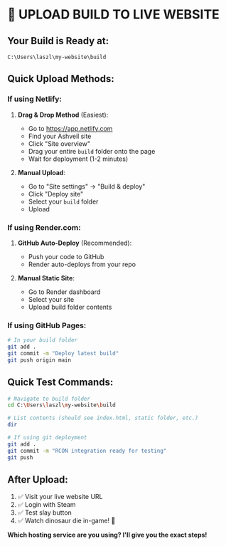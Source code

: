 # 🚀 UPLOAD BUILD TO LIVE WEBSITE

## Your Build is Ready at:
`C:\Users\laszl\my-website\build`

## Quick Upload Methods:

### If using Netlify:
1. **Drag & Drop Method** (Easiest):
   - Go to https://app.netlify.com
   - Find your Ashveil site
   - Click "Site overview"
   - Drag your entire `build` folder onto the page
   - Wait for deployment (1-2 minutes)

2. **Manual Upload**:
   - Go to "Site settings" → "Build & deploy" 
   - Click "Deploy site"
   - Select your `build` folder
   - Upload

### If using Render.com:
1. **GitHub Auto-Deploy** (Recommended):
   - Push your code to GitHub
   - Render auto-deploys from your repo

2. **Manual Static Site**:
   - Go to Render dashboard
   - Select your site
   - Upload build folder contents

### If using GitHub Pages:
```bash
# In your build folder
git add .
git commit -m "Deploy latest build"
git push origin main
```

## Quick Test Commands:
```bash
# Navigate to build folder
cd C:\Users\laszl\my-website\build

# List contents (should see index.html, static folder, etc.)
dir

# If using git deployment
git add .
git commit -m "RCON integration ready for testing"
git push
```

## After Upload:
1. ✅ Visit your live website URL
2. ✅ Login with Steam 
3. ✅ Test slay button
4. ✅ Watch dinosaur die in-game! 🎯

**Which hosting service are you using? I'll give you the exact steps!**